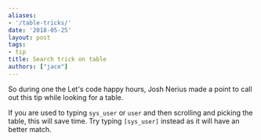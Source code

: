 ```yaml
---
aliases:
- '/table-tricks/'
date: '2018-05-25'
layout: post
tags:
- tip
title: Search trick on table
authors: ["jace"]
---
```


So during one the Let's code happy hours, Josh Nerius made a point to
call out this tip while looking for a table.

If you are used to typing `sys_user` or `user` and then scrolling and
picking the table, this will save time. Try typing `[sys_user]` instead
as it will have an better match.
